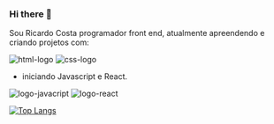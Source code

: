 ### Hi there 👋

Sou Ricardo Costa programador front end, atualmente apreendendo e criando projetos com:

<img src="https://img.shields.io/badge/HTML-239120?style=for-the-badge&logo=html5&logoColor=white" alt="html-logo">

<img src="https://img.shields.io/badge/CSS-239120?&style=for-the-badge&logo=css3&logoColor=white" alt="css-logo">


- iniciando Javascript e React.

<img src="https://img.shields.io/badge/JavaScript-F7DF1E?style=for-the-badge&logo=javascript&logoColor=black" alt=logo-javacript>

<img src="https://img.shields.io/badge/React-20232A?style=for-the-badge&logo=react&logoColor=61DAFB" alt="logo-react">


[![Top Langs](https://github-readme-stats.vercel.app/api/top-langs/?username=RicardoCSH&layout=compact)](https://github.com/anuraghazra/github-readme-stats)
